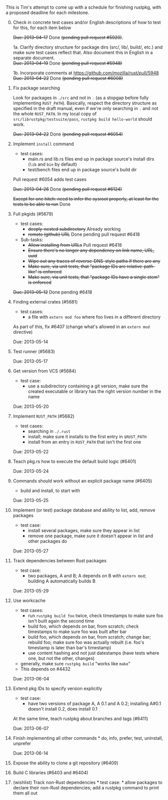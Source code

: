 This is Tim's attempt to come up with a schedule for finishing rustpkg, with a proposed deadline for each milestone.

0. Check in concrete test cases and/or English descriptions of how to test for this, for each item below

      ~~Due: 2013-04-17~~ Done ~~(pending pull request #5920)~~.

      1a. Clarify directory structure for package dirs (src/, lib/, build/, etc.) and make sure test cases reflect that. Also document this in English in a separate document.    
         ~~Due: 2013-04-19~~ Done ~~(pending pull request #5948)~~

      1b. Incorporate comments at https://github.com/mozilla/rust/pull/5948
          ~~Due: 2013-04-22~~ Done ~~(pending pull request #6008)~~
    
1. Fix package searching

   Look for packages in `./src` and not in `.` (as a stopgap before fully implementing `RUST_PATH`). Basically, respect the directory structure as specified in the draft manual, even if we're only searching in `.` and not the whole `RUST_PATH`. In my local copy of `src/librustpkg/testsuite/pass`, `rustpkg build hello-world` should work.
         
   ~~Due: 2013-04-22~~ Done ~~(pending pull request #6054)~~

1. Implement `install` command
      * test cases:
        * main.rs and lib.rs files end up in package source's install dirs (`lib` and `bin` by default)
      	* test/bench files end up in package source's build dir

   Pull request #6054 adds test cases

   ~~Due: 2013-04-26~~ Done ~~(pending pull request #6124)~~

   ~~Except for one hitch: need to infer the sysroot properly, at least for the tests to be able to run~~ Done

2. Full	pkgids (#5679)
      * test cases:
         * ~~deeply-nested subdirectory~~ Already working
      	 * ~~remote (github) URL~~ Done pending pull request #6418
      * Sub-tasks:
         * ~~Allow installing from URLs~~ Pull request #6418
         * ~~Ensure there's no longer any dependency on link name, URL, uuid~~
         * ~~Wipe out any traces of reverse-DNS-style paths if there are any~~
         * ~~Make sure, via unit tests, that "package IDs are relative-path-like" is enforced~~
         * ~~Make sure, via unit tests, that "package IDs have a single stem" is enforced~~

   ~~Due: 2013-05-12~~ Done pending #6418

4. Finding external crates (#5681)
      * test cases:
          * a file with `extern mod foo` where foo lives in a different directory

   As part of this, fix #6407 (change what's allowed in an `extern mod` directive)

   Due: 2013-05-14

3. Test	runner (#5683)

   Due: 2013-05-17

5. Get version from VCS (#5684)
      * test case:
          * use a subdirectory containing a git version, make sure the created executable or library has the right version number in the name

   Due: 2013-05-20

6. Implement `RUST_PATH` (#5682)
      * test cases:
          * searching in `./.rust`
      	  * install; make sure it installs to the first entry in `$RUST_PATH`
      	  * install from an entry in `RUST_PATH` that isn't the first one

   Due: 2013-05-22

6. Teach pkg.rs how to execute the default build logic (#6401)

   Due: 2013-05-24

6. Commands should work without an explicit package name (#6405)
      * build and install, to start with

   Due: 2013-05-25

7. Implement (or test) package database	and ability to list, add, remove packages
      * test case:
          * install several packages, make sure they appear in list
      	  * remove one package, make sure it doesn't appear in list and other packages do

   Due: 2013-05-27

8. Track dependencies between Rust packages
      * test case:
          * two packages, A and B; A depends on B with ```extern mod```; building A automatically builds B

   Due: 2013-05-29

8. Use workcache
      * test cases:
          * run `rustpkg build foo` twice, check timestamps to make sure foo isn't built again the second time
          * build foo, which depends on bar, from scratch; check timestamps to make sure foo was built after bar
          * build foo, which depends on bar, from scratch; change bar; rebuild foo; make sure foo was actually rebuilt (i.e. foo's timestamp is later than bar's timestamp)
          * use content hashing and not just datestamps (have tests where one, but not the other, changes)
      * generally, make sure ```rustpkg build``` "works like ```make```"
      * This depends on #4432

   Due: 2013-06-04

8. Extend pkg IDs to specify version explicitly
      * test case:
           * have two versions of package A, A 0.1 and A 0.2; installing A#0.1 doesn't install 0.2, does install 0.1
   
   At the same time, teach rustpkg about branches and tags (#6411)

   Due: 2013-06-07

8. Finish implementing all other commands
       * do, info, prefer, test, uninstall, unprefer

   Due: 2013-06-14

8. Expose the ability to clone a git repository (#6409)

8. Build C libraries (#6403 and #6404)

8. (wishlist) Track non-Rust dependencies
       * test case:
           * allow packages to declare their non-Rust dependencies; add a rustpkg command to print them all out